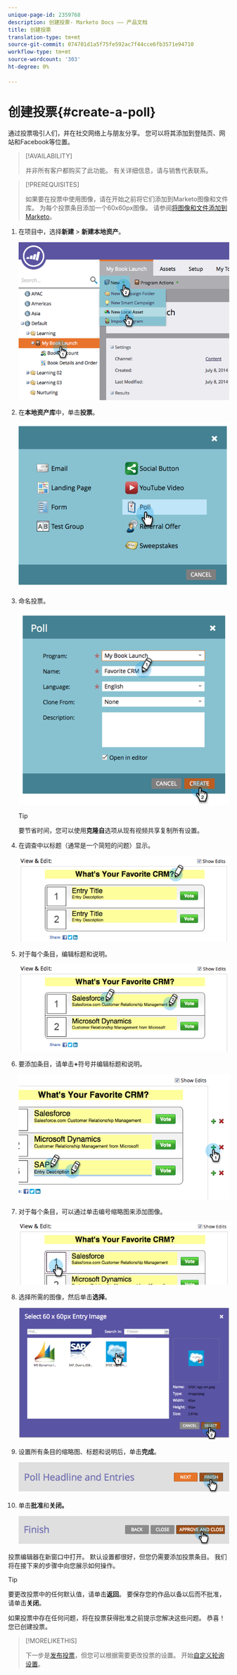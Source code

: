 ```yaml
---
unique-page-id: 2359768
description: 创建投票- Marketo Docs —— 产品文档
title: 创建投票
translation-type: tm+mt
source-git-commit: 074701d1a5f75fe592ac7f44cce6fb3571e94710
workflow-type: tm+mt
source-wordcount: '303'
ht-degree: 0%

---
```



# 创建投票{#create-a-poll}

通过投票吸引人们，并在社交网络上与朋友分享。 您可以将其添加到登陆页、网站和Facebook等位置。

>[!AVAILABILITY]
>
>并非所有客户都购买了此功能。 有关详细信息，请与销售代表联系。

>[!PREREQUISITES]
>
>如果要在投票中使用图像，请在开始之前将它们添加到Marketo图像和文件库。 为每个投票条目添加一个60x60px图像。 请参阅[将图像和文件添加到Marketo](/help/marketo/product-docs/demand-generation/images-and-files/add-images-and-files-to-marketo.md)。

1. 在项目中，选择&#x200B;**新建** > **新建本地资产**。

   ![](assets/image2014-9-18-18-3a18-3a41.png)

1. 在&#x200B;**本地资产库**&#x200B;中，单击&#x200B;**投票**。

   ![](assets/image2014-9-18-18-3a18-3a47.png)

1. 命名投票。

   ![](assets/image2014-9-18-18-3a18-3a55.png)

   >[!TIP]
   >
   >要节省时间，您可以使用&#x200B;**克隆自**&#x200B;选项从现有视频共享复制所有设置。

1. 在调查中以标题（通常是一个简短的问题）显示。

   ![](assets/image2014-9-18-18-3a19-3a14.png)

1. 对于每个条目，编辑标题和说明。

   ![](assets/image2014-9-18-18-3a19-3a23.png)

1. 要添加条目，请单击&#x200B;**+**&#x200B;符号并编辑标题和说明。

   ![](assets/image2014-9-18-18-3a19-3a30.png)

1. 对于每个条目，可以通过单击编号缩略图来添加图像。

   ![](assets/image2014-9-18-18-3a19-3a37.png)

1. 选择所需的图像，然后单击&#x200B;**选择**。

   ![](assets/image2014-9-18-18-3a19-3a44.png)

1. 设置所有条目的缩略图、标题和说明后，单击&#x200B;**完成**。

   ![](assets/image2014-9-18-18-3a19-3a50.png)

1. 单击&#x200B;**批准**&#x200B;和&#x200B;**关闭。**

   ![](assets/image2014-9-18-18-3a19-3a57.png)

投票编辑器在新窗口中打开。 默认设置都很好，但您仍需要添加投票条目。 我们将在接下来的步骤中向您展示如何操作。

>[!TIP]
>
>要更改投票中的任何默认值，请单击&#x200B;**返回**。 要保存您的作品以备以后而不批准，请单击&#x200B;**关闭**。

如果投票中存在任何问题，将在投票获得批准之前提示您解决这些问题。 恭喜！ 您已创建投票。

>[!MORELIKETHIS]
>
>下一步是[发布投票](/help/marketo/product-docs/demand-generation/social/creating-a-poll/publish-a-poll.md)，但您可以根据需要更改投票的设置。 开始[自定义轮询设置](/help/marketo/product-docs/demand-generation/social/creating-a-poll/customize-poll-settings.md)。
